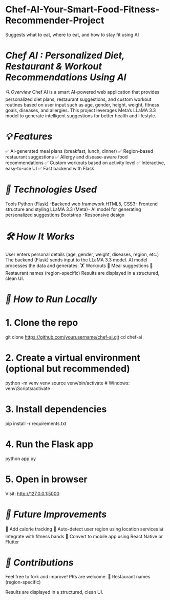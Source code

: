 # Chef-AI-Your-Smart-Food-Fitness-Recommender-Project
 Suggests what to eat, where to eat, and how to stay fit using AI
 # *Chef AI : Personalized Diet, Restaurant & Workout Recommendations Using AI*
*🔍 Overview*
Chef AI is a smart AI-powered web application that provides personalized diet plans, restaurant suggestions, and custom workout routines based on user input such as age, gender, height, weight, fitness goals, diseases, and allergies.
This project leverages Meta’s LLaMA 3.3 model to generate intelligent suggestions for better health and lifestyle.
# *💡 Features*
✅ AI-generated meal plans (breakfast, lunch, dinner)
✅ Region-based restaurant suggestions
✅ Allergy and disease-aware food recommendations
✅ Custom workouts based on activity level
✅ Interactive, easy-to-use UI
✅ Fast backend with Flask
# *🧠 Technologies Used*
Tools
Python (Flask)	-Backend web framework
HTML5, CSS3-	Frontend structure and styling
LLaMA 3.3 (Meta)-	AI model for generating personalized suggestions
Bootstrap	-Responsive design
# *🛠️ How It Works*
User enters personal details (age, gender, weight, diseases, region, etc.)
The backend (Flask) sends input to the LLaMA 3.3 model.
AI model processes the data and generates:
🏋️ Workouts
🍲 Meal suggestions
🍴 Restaurant names (region-specific)
Results are displayed in a structured, clean UI.
# *🚀 How to Run Locally*
# 1. Clone the repo
git clone https://github.com/yourusername/chef-ai.git
cd chef-ai
# 2. Create a virtual environment (optional but recommended)
python -m venv venv
source venv/bin/activate  # Windows: venv\Scripts\activate
# 3. Install dependencies
pip install -r requirements.txt
# 4. Run the Flask app
python app.py
# 5. Open in browser
Visit: http://127.0.0.1:5000
# *🎯 Future Improvements*
🥗 Add calorie tracking
📍 Auto-detect user region using location services
📊 Integrate with fitness bands
📱 Convert to mobile app using React Native or Flutter
# *🤝 Contributions*
Feel free to fork and improve! PRs are welcome.
🍴 Restaurant names (region-specific)

Results are displayed in a structured, clean UI.
